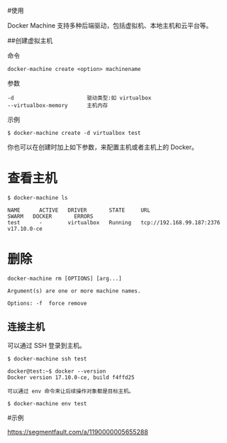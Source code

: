 #使用


Docker Machine 支持多种后端驱动，包括虚拟机、本地主机和云平台等。

##创建虚拟主机

命令

```
docker-machine create <option> machinename
```

参数

	-d 						 驱动类型:如 virtualbox
	--virtualbox-memory      主机内存

示例

```
$ docker-machine create -d virtualbox test
```

你也可以在创建时加上如下参数，来配置主机或者主机上的 Docker。



# 查看主机

```
$ docker-machine ls

NAME      ACTIVE   DRIVER       STATE     URL                         SWARM   DOCKER       ERRORS
test      -        virtualbox   Running   tcp://192.168.99.187:2376           v17.10.0-ce
```


# 删除

	docker-machine rm [OPTIONS] [arg...]

   	Argument(s) are one or more machine names.

	Options: -f  force remove	


## 连接主机

可以通过 SSH 登录到主机。

```
$ docker-machine ssh test

docker@test:~$ docker --version
Docker version 17.10.0-ce, build f4ffd25
```


	可以通过 env 命令来让后续操作对象都是目标主机。

```
$ docker-machine env test
```

#示例

https://segmentfault.com/a/1190000005655288
